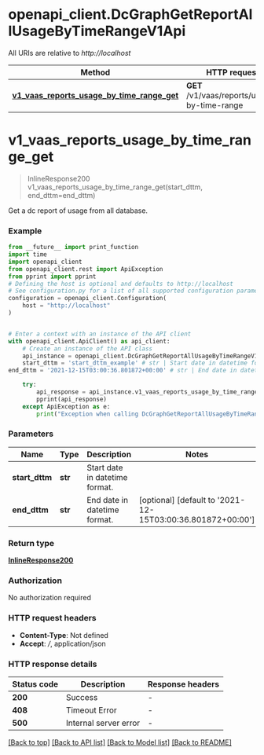# openapi_client.DcGraphGetReportAllUsageByTimeRangeV1Api

All URIs are relative to *http://localhost*

Method | HTTP request | Description
------------- | ------------- | -------------
[**v1_vaas_reports_usage_by_time_range_get**](DcGraphGetReportAllUsageByTimeRangeV1Api.md#v1_vaas_reports_usage_by_time_range_get) | **GET** /v1/vaas/reports/usage-by-time-range | 


# **v1_vaas_reports_usage_by_time_range_get**
> InlineResponse200 v1_vaas_reports_usage_by_time_range_get(start_dttm, end_dttm=end_dttm)



Get a dc report of usage from all database.

### Example

```python
from __future__ import print_function
import time
import openapi_client
from openapi_client.rest import ApiException
from pprint import pprint
# Defining the host is optional and defaults to http://localhost
# See configuration.py for a list of all supported configuration parameters.
configuration = openapi_client.Configuration(
    host = "http://localhost"
)


# Enter a context with an instance of the API client
with openapi_client.ApiClient() as api_client:
    # Create an instance of the API class
    api_instance = openapi_client.DcGraphGetReportAllUsageByTimeRangeV1Api(api_client)
    start_dttm = 'start_dttm_example' # str | Start date in datetime format.
end_dttm = '2021-12-15T03:00:36.801872+00:00' # str | End date in datetime format. (optional) (default to '2021-12-15T03:00:36.801872+00:00')

    try:
        api_response = api_instance.v1_vaas_reports_usage_by_time_range_get(start_dttm, end_dttm=end_dttm)
        pprint(api_response)
    except ApiException as e:
        print("Exception when calling DcGraphGetReportAllUsageByTimeRangeV1Api->v1_vaas_reports_usage_by_time_range_get: %s\n" % e)
```

### Parameters

Name | Type | Description  | Notes
------------- | ------------- | ------------- | -------------
 **start_dttm** | **str**| Start date in datetime format. | 
 **end_dttm** | **str**| End date in datetime format. | [optional] [default to &#39;2021-12-15T03:00:36.801872+00:00&#39;]

### Return type

[**InlineResponse200**](InlineResponse200.md)

### Authorization

No authorization required

### HTTP request headers

 - **Content-Type**: Not defined
 - **Accept**: */*, application/json

### HTTP response details
| Status code | Description | Response headers |
|-------------|-------------|------------------|
**200** | Success |  -  |
**408** | Timeout Error |  -  |
**500** | Internal server error |  -  |

[[Back to top]](#) [[Back to API list]](../README.md#documentation-for-api-endpoints) [[Back to Model list]](../README.md#documentation-for-models) [[Back to README]](../README.md)

